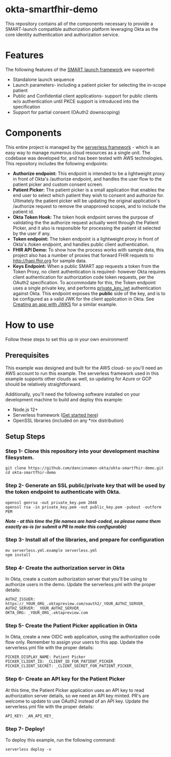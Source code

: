 # okta-smartfhir-demo
This repository contains all of the components necessary to provide a SMART-launch compatible authorization platform leveraging Okta as the core identity authentication and authorization service.

# Features
The following features of the [SMART launch framework](http://hl7.org/fhir/smart-app-launch/index.html) are supported:
- Standalone launch sequence
- Launch parameters- including a patient picker for selecting the in-scope patient
- Public and Confidential client applications- support for public clients w/o authentication until PKCE support is introduced into the specification
- Support for partial consent (OAuth2 downscoping)

# Components
This entire project is managed by the [serverless framework](https://www.serverless.com/) - which is an easy way to manage numerous cloud resources as a single unit. The codebase was developed for, and has been tested with AWS technologies.
This repository includes the following endpoints:
- **Authorize endpoint:** This endpoint is intended to be a lightweight proxy in front of Okta's /authorize endpoint, and handles the user flow to the patient picker and custom consent screen.
- **Patient Picker:** The patient picker is a small application that enables the end user to select which patient they wish to consent and authorize for. Ultimately the patient picker will be updating the original application's /authorize request to remove the unapproved scopes, and to include the patient id.
- **Okta Token Hook:** The token hook endpoint serves the purpose of validating the the authorize request actually went through the Patient Picker, and it also is responsible for processing the patient id selected by the user if any.
- **Token endpoint:** The token endpoint is a lightweight proxy in front of Okta's  /token endpoint, and handles public client authentication.
- **FHIR API Demo:** To show how the process works with sample data, this project also has a number of proxies that forward FHIR requests to http://hapi.fhir.org for sample data.
- **Keys Endpoint:** When a public SMART app requests a token from the Token Proxy, no client authentication is required- however Okta requires client authentication for authorization code token requests, per the OAuth2 specification. To accommodate for this, the Token endpoint uses a single private key, and performs [private_key_jwt](https://developer.okta.com/docs/reference/api/oidc/#jwt-with-private-key) authentication against Okta.  This endpoint exposes the **public** side of the key, and is to be configured as a valid JWK for the client application in Okta. See [Creating an app with JWKS](https://developer.okta.com/docs/reference/api/oauth-clients/#request-example-create-a-service-app-with-a-jwks) for a similar example.

# How to use
Follow these steps to set this up in your own environment!
## Prerequisites
This example was designed and built for the AWS cloud- so you'll need an AWS account to run this example. The serverless framework used in this example supports other clouds as well, so updating for Azure or GCP should be relatively straightforward.

Additionally, you'll need the following software installed on your development machine to build and deploy this example:
- Node.js 12+
- Serverless framework ([Get started here](https://www.serverless.com/framework/docs/getting-started/#via-npm))
- OpenSSL libraries (included on any *nix distribution)

## Setup Steps
### Step 1- Clone this repository into your development machine filesystem.
```
git clone https://github.com/dancinnamon-okta/okta-smartfhir-demo.git
cd okta-smartfhir-demo
```

### Step 2- Generate an SSL public/private key that will be used by the token endpoint to authenticate with Okta.
``` 
openssl genrsa -out private_key.pem 2048
openssl rsa -in private_key.pem -out public_key.pem -pubout -outform PEM
```
***Note - at this time the file names are hard-coded, so please name them exactly as-is (or submit a PR to make this configurable)***

### Step 3- Install all of the libraries, and prepare for configuration
```
mv serverless.yml.example serverless.yml
npm install
```
### Step 4- Create the authorization server in Okta
In Okta, create a custom authorization server that you'll be using to authorize users in the demo.
Update the serverless.yml with the proper details:
```
AUTHZ_ISSUER: https://_YOUR_ORG_.oktapreview.com/oauth2/_YOUR_AUTHZ_SERVER_
AUTHZ_SERVER: _YOUR_AUTHZ_SERVER_
OKTA_ORG: _YOUR_ORG_.oktapreview.com
```

### Step 5- Create the Patient Picker application in Okta
In Okta, create a new OIDC web application, using the authorization code flow only.  Remember to assign your users to this app. 
Update the serverless.yml file with the proper details:
```
PICKER_DISPLAY_NAME: Patient Picker
PICKER_CLIENT_ID: _CLIENT_ID_FOR_PATIENT_PICKER_
PICKER_CLIENT_SECRET: _CLIENT_SECRET_FOR_PATIENT_PICKER_
```

### Step 6- Create an API key for the Patient Picker
At this time, the Patient Picker application uses an API key to read authorization server details, so we need an API key minted. PR's are welcome to update to use OAuth2 instead of an API key.
Update the serverless.yml file with the proper details:
```
API_KEY: _AN_API_KEY_
```

### Step 7- Deploy!
To deploy this example, run the following command:
```
serverless deploy -v
```